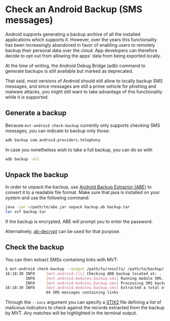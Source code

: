 # Check an Android Backup (SMS messages)

Android supports generating a backup archive of all the installed applications which supports it. However, over the years this functionality has been increasingly abandoned in favor of enabling users to remotely backup their personal data over the cloud. App developers can therefore decide to opt out from allowing the apps' data from being exported locally.

At the time of writing, the Android Debug Bridge (adb) command to generate backups is still available but marked as deprecated.

That said, most versions of Android should still allow to locally backup SMS messages, and since messages are still a prime vehicle for phishing and malware attacks, you might still want to take advantage of this functionality while it is supported.

## Generate a backup

Because `mvt-android check-backup` currently only supports checking SMS messages, you can indicate to backup only those:

```bash
adb backup com.android.providers.telephony
```

In case you nonetheless wish to take a full backup, you can do so with

```bash
adb backup -all
```

## Unpack the backup

In order to unpack the backup, use [Android Backup Extractor (ABE)](https://github.com/nelenkov/android-backup-extractor) to convert it to a readable file format. Make sure that java is installed on your system and use the following command:

```bash
java -jar ~/path/to/abe.jar unpack backup.ab backup.tar
tar xvf backup.tar
```

If the backup is encrypted, ABE will prompt you to enter the password.

Alternatively, [ab-decrypt](https://github.com/joernheissler/ab-decrypt) can be used for that purpose.

## Check the backup

You can then extract SMSs containing links with MVT:

```bash
$ mvt-android check-backup --output /path/to/results/ /path/to/backup/
16:18:38 INFO     [mvt.android.cli] Checking ADB backup located at: .
         INFO     [mvt.android.modules.backup.sms] Running module SMS...
         INFO     [mvt.android.modules.backup.sms] Processing SMS backup file at /path/to/backup/apps/com.android.providers.telephony/d_f/000000_sms_backup
16:18:39 INFO     [mvt.android.modules.backup.sms] Extracted a total of
                  64 SMS messages containing links
```

Through the `--iocs` argument you can specify a [STIX2](https://oasis-open.github.io/cti-documentation/stix/intro) file defining a list of malicious indicators to check against the records extracted from the backup by MVT. Any matches will be highlighted in the terminal output.
